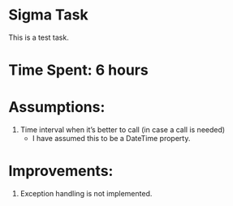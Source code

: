 # Sigma Task
This is a test task.

# Time Spent: 6 hours
# Assumptions:
1)	Time interval when it’s better to call (in case a call is needed)
      -	I have assumed this to be a DateTime property.
# Improvements:
1)	Exception handling is not implemented.


